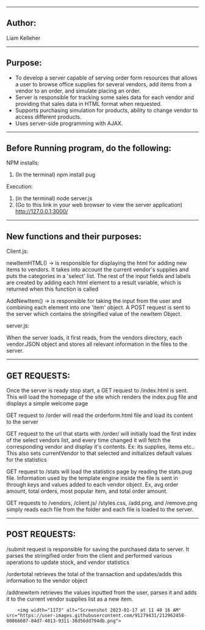 ----------------------------------------
Author:
----------------------------------------
Liam Kelleher

----------------------------------------
Purpose: 
----------------------------------------
- To develop a server capable of serving order form resources that allows a user to browse office supplies for several vendors, 
add items from a vendor to an order, and simulate placing an order. 
- Server is responsible for tracking some sales data for each vendor and providing that sales data in HTML format when requested.
- Supports purchasing simulation for products, ability to change vendor to access different products.
- Uses server-side programming with AJAX.


----------------------------------------
Before Running program, do the following:
----------------------------------------
NPM installs: 
1. (In the terminal) npm install pug

Execution: 
1. (in the terminal) node server.js 
2. (Go to this link in your web browser to view the server application) http://127.0.0.1:3000/


----------------------------------------
New functions and their purposes:
----------------------------------------
Client.js:

newItemHTML() -> is responsible for displaying the html for adding new items to vendors. It takes into account the current vendor's supplies and puts the categories in a 'select' list. The rest of the input fields and labels are created by adding each html element to a result variable, which is returned when this function is called

AddNewItem() -> is responsible for taking the input from the user and combining each element into one 'item' object. A POST request is sent to the server which contains the stringified value of the newItem Object.


server.js:

When the server loads, it first reads, from the vendors directory, each vendor.JSON object and stores all relevant information in the files to the server.

----------------------------------------
GET REQUESTS:
----------------------------------------
Once the server is ready stop start, a GET request to /index.html is sent. This will load the homepage of the site which renders the index.pug file and displays a simple welcome page

GET request to /order will read the orderform.html file and load its content to the server

GET request to the url that starts with /order/ will initially load the first index of the select vendors list,  and every time changed it will fetch the corresponding vendor and display it's contents. Ex: its supplies, items etc..
This also sets currentVendor to that selected and initializes default values for the statistics 

GET request to /stats will load the statistics page by reading the stats.pug file. Information used by the template engine inside the file is sent in through keys and values added to each vendor object. Ex, avg order amount, total orders, most popular item, and total order amount.

GET requests to /vendors, /client.js/ /styles.css, /add.png, and /remove.png simply reads each file from the folder and each file is loaded to the server.

----------------------------------------
POST REQUESTS:
----------------------------------------
/submit request is responsible for saving the purchased data to server. It parses the stringified order from the client and performed various operations to update stock, and vendor statistics

/ordertotal retrieves the total of the transaction and updates/adds this information to the vendor object

/addnewitem retrieves the values inputted from the user, parses it and adds it to the current vendor supplies list as a new item.

		<img width="1173" alt="Screenshot 2023-01-17 at 11 40 16 AM" src="https://user-images.githubusercontent.com/91279431/212962458-00866607-84d7-4013-9311-38d56dd704db.png">

		
		
